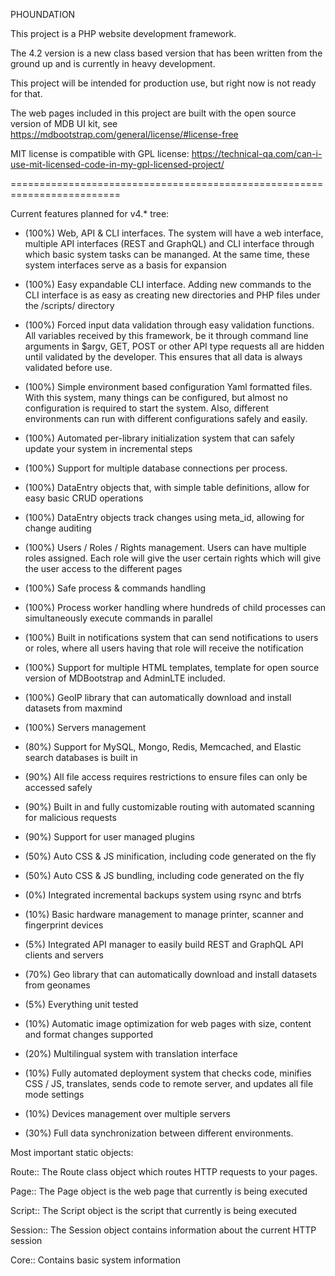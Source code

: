 PHOUNDATION

This project is a PHP website development framework.

The 4.2 version is a new class based version that has been written from the ground up and is currently in heavy development.

This project will be intended for production use, but right now is not ready for that.

The web pages included in this project are built with the open source version of MDB UI kit, see https://mdbootstrap.com/general/license/#license-free

MIT license is compatible with GPL license:
https://technical-qa.com/can-i-use-mit-licensed-code-in-my-gpl-licensed-project/

=========================================================================

Current features planned for v4.* tree:

* (100%) Web, API & CLI interfaces. The system will have a web interface, multiple API interfaces (REST and GraphQL) and CLI interface through which basic system tasks can be mananged. At the same time, these system interfaces serve as a basis for expansion

* (100%) Easy expandable CLI interface. Adding new commands to the CLI interface is as easy as creating new directories and PHP files under the /scripts/ directory

* (100%) Forced input data validation through easy validation functions. All variables received by this framework, be it through command line arguments in $argv, GET, POST or other API type requests all are hidden until validated by the developer. This ensures that all data is always validated before use.

* (100%) Simple environment based configuration Yaml formatted files. With this system, many things can be configured, but almost no configuration is required to start the system. Also, different environments can run with different configurations safely and easily.

* (100%) Automated per-library initialization system that can safely update your system in incremental steps

* (100%) Support for multiple database connections per process.

* (100%) DataEntry objects that, with simple table definitions, allow for easy basic CRUD operations

* (100%) DataEntry objects track changes using meta_id, allowing for change auditing

* (100%) Users / Roles / Rights management. Users can have multiple roles assigned. Each role will give the user certain rights which will give the user access to the different pages

* (100%) Safe process & commands handling

* (100%) Process worker handling where hundreds of child processes can simultaneously execute commands in parallel

* (100%) Built in notifications system that can send notifications to users or roles, where all users having that role will receive the notification

* (100%) Support for multiple HTML templates, template for open source version of MDBootstrap and AdminLTE included.

* (100%) GeoIP library that can automatically download and install datasets from maxmind

* (100%) Servers management

* (80%) Support for MySQL, Mongo, Redis, Memcached, and Elastic search databases is built in

* (90%) All file access requires restrictions to ensure files can only be accessed safely

* (90%) Built in and fully customizable routing with automated scanning for malicious requests

* (90%) Support for user managed plugins

* (50%) Auto CSS & JS minification, including code generated on the fly

* (50%) Auto CSS & JS bundling, including code generated on the fly

* (0%) Integrated incremental backups system using rsync and btrfs

* (10%) Basic hardware management to manage printer, scanner and fingerprint devices

* (5%) Integrated API manager to easily build REST and GraphQL API clients and servers

* (70%) Geo library that can automatically download and install datasets from geonames

* (5%) Everything unit tested

* (10%) Automatic image optimization for web pages with size, content and format changes supported

* (20%) Multilingual system with translation interface

* (10%) Fully automated deployment system that checks code, minifies CSS / JS, translates, sends code to remote server, and updates all file mode settings

* (10%) Devices management over multiple servers

* (30%) Full data synchronization between different environments.



Most important static objects:

Route:: The Route class object which routes HTTP requests to your pages.

Page:: The Page object is the web page that currently is being executed

Script:: The Script object is the script that currently is being executed

Session:: The Session object contains information about the current HTTP session

Core:: Contains basic system information
